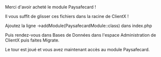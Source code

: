 Merci d'avoir acheté le module Paysafecard !

Il vous suffit de glisser ces fichiers dans la racine de ClientX !

Ajoutez la ligne ->addModule(PaysafecardModule::class) dans index.php 

Puis rendez-vous dans Bases de Données dans l'espace Administration de ClientX puis faites Migrate.

Le tour est joué et vous avez maintenant accès au module Paysafecard.
